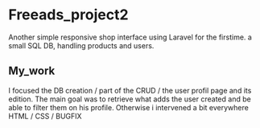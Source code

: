 # Freeads_project2

Another simple responsive shop interface using Laravel for the firstime. 
a small SQL DB, handling products and users.

## My_work

I focused the DB creation / part of the CRUD / the user profil page and its edition.
The main goal was to retrieve what adds the user created and be able to filter them on his profile.
Otherwise i intervened a bit everywhere HTML / CSS / BUGFIX